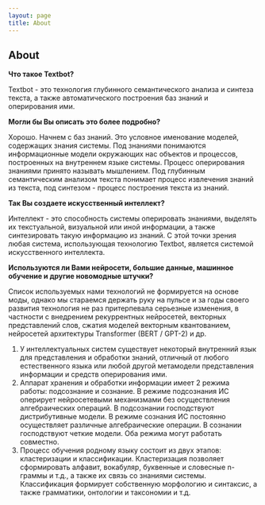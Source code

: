 ```yaml
---
layout: page
title: About
---
```

## About

**Что такое Textbot?**

Textbot - это технология глубинного семантического анализа и синтеза текста, а также автоматического построения баз знаний и оперирования ими.

**Могли бы Вы описать это более подробно?**

Хорошо. Начнем с баз знаний. Это условное именование моделей, содержащих знания системы. Под знаниями понимаются информационные модели окружающих нас объектов и процессов, построенных на внутреннем языке системы. Процесс оперирования знаниями принято называть мышлением. Под глубинным семантическим анализом текста понимает процесс извлечения знаний из текста, под синтезом - процесс построения текста из знаний.

**Так Вы создаете искусственный интеллект?**

Интеллект - это способность системы оперировать знаниями, выделять их текстуальной, визуальной или иной информации, а также синтезировать такую информацию из знаний. С этой точки зрения любая система, использующая технологию Textbot, является системой искусственного интеллекта.

**Используются ли Вами нейросети, большие данные, машинное обучение и другие новомодные штучки?**

Список используемых нами технологий не формируется на основе моды, однако мы стараемся держать руку на пульсе и за годы своего развития технология не раз притерпевала серьезные изменения, в частности с внедрением рекуррентных нейросетей, векторных представлений слов, сжатия моделей векторным квантованием, нейросетей архитектуры Transformer (BERT / GPT-2) и др.



1. У интеллектуальных систем существует некоторый внутренний язык для представления и обработки знаний, отличный от любого естественного языка или любой другой метамодели представления информации и средств оперирования ими.
2. Аппарат хранения и обработки информации имеет 2 режима работы: подсознание и сознание. В режиме подсознания ИС оперирует нейросетевыми механизмами без осуществления алгебраических операций. В подсознании господствуют дистрибутивные модели. В режиме сознания ИС постоянно осуществляет различные алгебраические операции. В сознании господствуют четкие модели. Оба режима могут работать совместно.
3. Процесс обучения родному языку состоит из двух этапов: кластеризации и классификации. Кластеризация позволяет сформировать алфавит, вокабуляр, буквенные и словесные n-граммы и т.д., а также их связь со знаниями системы. Классификация формирует собственную морфологию и синтаксис, а также грамматики, онтологии и таксономии и т.д.
